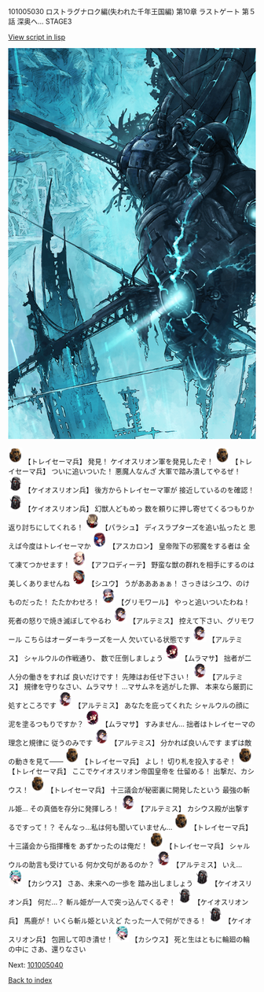 101005030 ロストラグナロク編(失われた千年王国編) 第10章 ラストゲート 第５話 深奥へ… STAGE3

[View script in lisp](../scripts/101005030.txt)

![underground_world_3.png](../images/backgrounds/underground_world_3.png)

<img src="../images/units/3830007.png" alt="3830007.png" height="34"/>
【トレイセーマ兵】
発見！
ケイオスリオン軍を発見したぞ！

<img src="../images/units/3830007.png" alt="3830007.png" height="34"/>
【トレイセーマ兵】
ついに追いついた！
悪魔人なんざ
大軍で踏み潰してやるぜ！

<img src="../images/units/3820001.png" alt="3820001.png" height="34"/>
【ケイオスリオン兵】
後方からトレイセーマ軍が
接近しているのを確認！

<img src="../images/units/3820001.png" alt="3820001.png" height="34"/>
【ケイオスリオン兵】
幻獣人どもめっ
数を頼りに押し寄せてくるつもりか
返り討ちにしてくれる！

<img src="../images/units/3200411.png" alt="3200411.png" height="34"/>
【パラシュ】
ディスラプターズを追い払ったと
思えば今度はトレイセーマか

<img src="../images/units/3102311.png" alt="3102311.png" height="34"/>
【アスカロン】
皇帝陛下の邪魔をする者は
全て凍てつかせます！

<img src="../images/units/3401311.png" alt="3401311.png" height="34"/>
【アフロディーテ】
野蛮な獣の群れを相手にするのは
美しくありませんね

<img src="../images/units/3201911.png" alt="3201911.png" height="34"/>
【シユウ】
うがあああぁぁ！
さっきはシユウ、のけものだった！
たたかわせろ！

<img src="../images/units/3501711.png" alt="3501711.png" height="34"/>
【グリモワール】
やっと追いついたわね！
死者の怒りで焼き滅ぼしてやるわ

<img src="../images/units/3400111.png" alt="3400111.png" height="34"/>
【アルテミス】
控えて下さい、グリモワール
こちらはオーダーキラーズを一人
欠いている状態です

<img src="../images/units/3400111.png" alt="3400111.png" height="34"/>
【アルテミス】
シャルウルの作戦通り、
数で圧倒しましょう

<img src="../images/units/3102511.png" alt="3102511.png" height="34"/>
【ムラマサ】
拙者が二人分の働きをすれば
良いだけです！
先陣はお任せ下さい！

<img src="../images/units/3400111.png" alt="3400111.png" height="34"/>
【アルテミス】
規律を守りなさい、ムラマサ！
…マサムネを逃がした罪、
本来なら厳罰に処すところです

<img src="../images/units/3400111.png" alt="3400111.png" height="34"/>
【アルテミス】
あなたを庇ってくれた
シャルウルの顔に
泥を塗るつもりですか？

<img src="../images/units/3102511.png" alt="3102511.png" height="34"/>
【ムラマサ】
すみません…
拙者はトレイセーマの理念と規律に
従うのみです

<img src="../images/units/3400111.png" alt="3400111.png" height="34"/>
【アルテミス】
分かれば良いんです
まずは敵の動きを見て――

<img src="../images/units/3830007.png" alt="3830007.png" height="34"/>
【トレイセーマ兵】
よし！
切り札を投入するぞ！

<img src="../images/units/3830007.png" alt="3830007.png" height="34"/>
【トレイセーマ兵】
ここでケイオスリオン帝国皇帝を
仕留める！
出撃だ、カシウス！

<img src="../images/units/3830007.png" alt="3830007.png" height="34"/>
【トレイセーマ兵】
十三議会が秘密裏に開発したという
最強の斬ル姫…
その真価を存分に発揮しろ！

<img src="../images/units/3400111.png" alt="3400111.png" height="34"/>
【アルテミス】
カシウス殿が出撃するですって！？
そんなっ…私は何も聞いていません…

<img src="../images/units/3830007.png" alt="3830007.png" height="34"/>
【トレイセーマ兵】
十三議会から指揮権を
あずかったのは俺だ！

<img src="../images/units/3830007.png" alt="3830007.png" height="34"/>
【トレイセーマ兵】
シャルウルの助言も受けている
何か文句があるのか？

<img src="../images/units/3400111.png" alt="3400111.png" height="34"/>
【アルテミス】
いえ…

<img src="../images/units/3303111.png" alt="3303111.png" height="34"/>
【カシウス】
さあ、未来への一歩を
踏み出しましょう

<img src="../images/units/3820001.png" alt="3820001.png" height="34"/>
【ケイオスリオン兵】
何だ…？
斬ル姫が一人で突っ込んでくるぞ！

<img src="../images/units/3820001.png" alt="3820001.png" height="34"/>
【ケイオスリオン兵】
馬鹿が！
いくら斬ル姫といえど
たった一人で何ができる！

<img src="../images/units/3820001.png" alt="3820001.png" height="34"/>
【ケイオスリオン兵】
包囲して叩き潰せ！

<img src="../images/units/3303111.png" alt="3303111.png" height="34"/>
【カシウス】
死と生はともに輪廻の輪の中に
さあ、還りなさい

Next: [101005040](101005040.md)

[Back to index](index.md)

